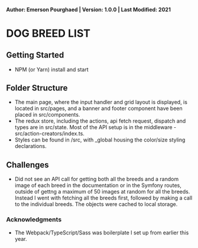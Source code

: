 #### Author: Emerson Pourghaed | Version: 1.0.0 | Last Modified: 2021

# DOG BREED LIST

## Getting Started
* NPM (or Yarn) install and start


## Folder Structure
* The main page, where the input handler and grid layout is displayed, is located in src/pages, and a banner and footer component have been placed in src/components.
* The redux store, including the actions, api fetch request, dispatch and types are in src/state. Most of the API setup is in the middleware - src/action-creators/index.ts.
* Styles can be found in /src, with _global housing the color/size styling declarations.


## Challenges
* Did not see an API call for getting both all the breeds and a random image of each breed in the documentation or in the Symfony routes, outside of gettng a maximum of 50 images at random for all the breeds. Instead I went with fetching all the breeds first, followed by making a call to the individual breeds. The objects were cached to local storage. 

### Acknowledgments
* The Webpack/TypeScript/Sass was boilerplate I set up from earlier this year.